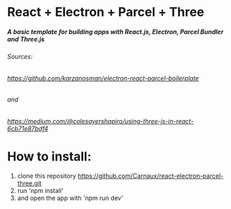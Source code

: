 # React + Electron + Parcel + Three
##### A basic template for building apps with React.js, Electron, Parcel Bundler and Three.js

###### Sources: 

###### https://github.com/karzanosman/electron-react-parcel-boilerplate

###### and

###### https://medium.com/@colesayershapiro/using-three-js-in-react-6cb71e87bdf4

# How to install:

1. clone this repository https://github.com/Carnaux/react-electron-parcel-three.git
2. run 'npm install'
3. and open the app with 'npm run dev'
